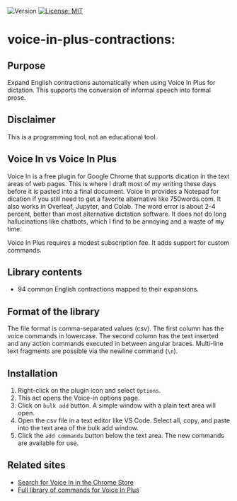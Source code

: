 ![Version](https://img.shields.io/static/v1?label=voice-in-plus-contractions&message=0.1&color=brightcolor)
[![License: MIT](https://img.shields.io/badge/License-MIT-blue.svg)](https://opensource.org/licenses/MIT)

# voice-in-plus-contractions: 

## Purpose
Expand English contractions automatically when using Voice In Plus for dictation. 
This supports the conversion of informal speech into formal prose.

## Disclaimer
This is a programming tool, not an educational tool.


## Voice In vs Voice In Plus
Voice In is a free plugin for Google Chrome that supports dication in the text areas of web pages.
This is where I draft most of my writing these days before it is pasted into a final document.
Voice In provides a Notepad for dication if you still need to get a favorite alternative like 750words.com.
It also works in Overleaf, Jupyter, and Colab.
The word error is about 2-4 percent, better than most alternative dictation software.
It does not do long hallucinations like chatbots, which I find to be annoying and a waste of my time.

Voice In Plus requires a modest subscription fee.
It adds support for custom commands.

## Library contents

- 94 common English contractions mapped to their expansions.

## Format of the library
The file format is comma-separated values (csv).
The first column has the voice commands in lowercase.
The second column has the text inserted and any action commands executed in between angular braces.
Multi-line text fragments are possible via the newline command (`\n`).

## Installation
1. Right-click on the plugin icon and select `Options`.
2. This act opens the Voice-in options page. 
3. Click on `bulk add` button. A simple window with a plain text area will open.
4. Open the csv file in a text editor like VS Code. Select all, copy, and paste into the text area of the bulk add window.
5. Click the `add commands` button below the text area. The new commands are available for use.

## Related sites
- [Search for Voice In in the Chrome Store](https://chromewebstore.google.com/)
- [Full library of commands for Voice In Plus](https://github.com/MooersLab/voice-in-plus-commands)
